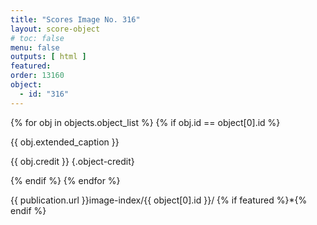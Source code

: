 ```yaml
---
title: "Scores Image No. 316"
layout: score-object
# toc: false
menu: false
outputs: [ html ]
featured: 
order: 13160
object:
  - id: "316"
---
```


{% for obj in objects.object_list %}
{% if obj.id == object[0].id %}

{{ obj.extended_caption }}

{{ obj.credit }} {.object-credit}

{% endif %}
{% endfor %}

<div class="object-credit object-url is-print-only">

{{ publication.url }}image-index/{{ object[0].id }}/ {% if featured %}*{% endif %}

</div>
